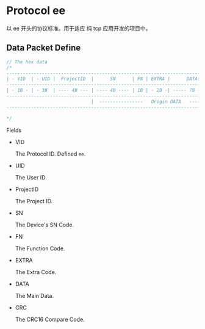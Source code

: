 # Protocol ee

以 ee 开头的协议标准。用于适应 纯 tcp 应用开发的项目中。

## Data Packet Define

```javascript
// The hex data
/*
--------------------------------------------------------------------------------------
| - VID  | - UID |  ProjectID  |      SN      | FN | EXTRA |      DATA...    |  CRC  |
--------------------------------------------------------------------------------------
| - 1B - | - 3B  | ---- 4B --- | ---- 4B ---- | 1B | - 2B -| ----- ?B ------ | - 2B  |
--------------------------------------------------------------------------------------
                               |  ----------------   Origin DATA   ----------------  |
--------------------------------------------------------------------------------------

*/
```

Fields

- VID

  The Protocol ID. Defined `ee`.
- UID

  The User ID.
- ProjectID

  The Project ID.
- SN

  The Device's SN Code.
- FN

  The Function Code.
- EXTRA

  The Extra Code.
- DATA

  The Main Data.
- CRC

  The CRC16 Compare Code.